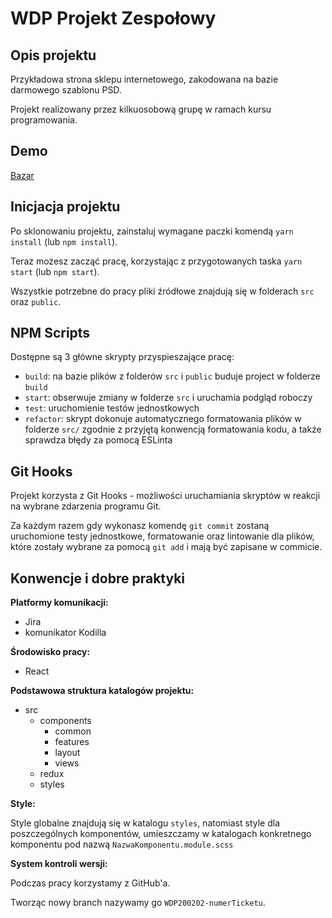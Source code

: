 


# WDP Projekt Zespołowy

## Opis projektu

Przykładowa strona sklepu internetowego, zakodowana na bazie darmowego szablonu PSD.

Projekt realizowany przez kilkuosobową grupę w ramach kursu programowania.

## Demo

[Bazar](https://ecstatic-johnson-c9bf2f.netlify.com)

## Inicjacja projektu

Po sklonowaniu projektu, zainstaluj wymagane paczki komendą `yarn install` (lub `npm install`).

Teraz możesz zacząć pracę, korzystając z przygotowanych taska `yarn start` (lub `npm start`).

Wszystkie potrzebne do pracy pliki źródłowe znajdują się w folderach `src` oraz `public`.

## NPM Scripts

Dostępne są 3 główne skrypty przyspieszające pracę:

- `build`: na bazie plików z folderów `src` i `public` buduje project w folderze `build`
- `start`: obserwuje zmiany w folderze `src` i uruchamia podgląd roboczy
- `test`: uruchomienie testów jednostkowych
- `refactor`: skrypt dokonuje automatycznego formatowania plików w folderze `src/`
  zgodnie z przyjętą konwencją formatowania kodu, a także sprawdza błędy za pomocą ESLinta

## Git Hooks

Projekt korzysta z Git Hooks - możliwości uruchamiania skryptów w reakcji na wybrane zdarzenia programu Git.

Za każdym razem gdy wykonasz komendę `git commit` zostaną uruchomione testy jednostkowe, formatowanie oraz lintowanie
dla plików, które zostały wybrane za pomocą `git add` i mają być zapisane w commicie.

## Konwencje i dobre praktyki

**Platformy komunikacji:**
- Jira
- komunikator Kodilla

**Środowisko pracy:**
- React

**Podstawowa struktura katalogów projektu:**
- src
  - components
    - common
    - features
    - layout
    - views
  - redux
  - styles

**Style:**

 Style globalne znajdują się w katalogu `styles`, natomiast style dla poszczególnych komponentów, umieszczamy w katalogach konkretnego komponentu pod nazwą `NazwaKomponentu.module.scss`

**System kontroli wersji:**

Podczas pracy korzystamy z GitHub'a.

Tworząc nowy branch nazywamy go `WDP200202-numerTicketu`.

